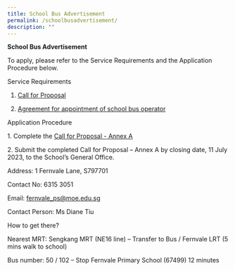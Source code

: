 ```yaml
---
title: School Bus Advertisement
permalink: /schoolbusadvertisement/
description: ""
---
```

**School Bus Advertisement**

To apply, please refer to the Service Requirements and the Application Procedure below.

Service Requirements

1. [Call for Proposal](/files/call%20for%20proposal.pdf)

2. [Agreement for appointment of school bus operator](/files/agreement%20for%20appointment%20of%20school%20bus%20operator.pdf)

Application Procedure

1\. Complete the [Call for Proposal - Annex A](/files/call%20for%20proposal%20-%20annex%20a.pdf)

2\. Submit the completed Call for Proposal – Annex A by closing date, 11 July 2023, to the School’s General Office.

Address: 1 Fernvale Lane, S797701

Contact No: 6315 3051

Email: fernvale_ps@moe.edu.sg

Contact Person: Ms Diane Tiu

How to get there?

Nearest MRT: Sengkang MRT (NE16 line) – Transfer to Bus / Fernvale LRT (5 mins walk to school)

Bus number: 50 / 102 – Stop Fernvale Primary School (67499) 12 minutes
